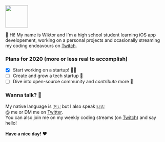 <img src="https://cdn.betterttv.net/emote/5c0e1a3c6c146e7be4ff5c0c/3x" width="70" height="70"/>

:wave: Hi! My name is Wiktor and I'm a high school student learning iOS app developement, working on a personal projects and ocasionally streaming my coding endeavours on [Twitch](https://twitch.tv/wictorious).

### Plans for 2020 (more or less real to accomplish)

- [x] Start working on a startup! :man_technologist:
- [ ] Create and grow a tech startup :memo:
- [ ] Dive into open-source community and *contribute* more :speech_balloon:

### Wanna talk? :beverage_box:

My native language is :poland: but I also speak :us: <br>
@ me or DM me on [Twitter](https://twitter.com/simplywiktor). <br>
You can also join me on my weekly coding streams (on [Twitch](https://twitch.tv/wictorious)) and say hello! <br>
<br>
**Have a nice day!** :heart:
